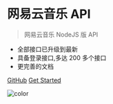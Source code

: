 # 网易云音乐 API

> 网易云音乐 NodeJS 版 API

- 全部接口已升级到最新
- 具备登录接口,多达 200 多个接口
- 更完善的文档

[GitHub](https://github.com/Binaryify/NeteaseCloudMusicApi)
[Get Started](#neteasecloudmusicapi)

![color](#ffffff)
